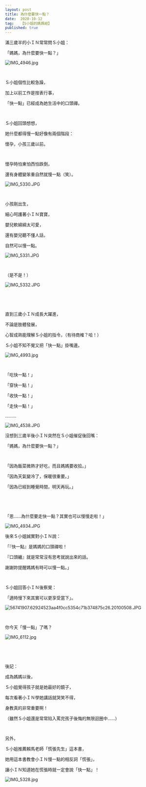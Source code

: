```yaml
---
layout: post
title: 為什麼要快一點？
date:  2020-10-12
tag:   【S小姐的媽媽經】
published: true 
---
```

<p>滿三歲半的小ＩＮ常常問Ｓ小姐：</p>

<p>「媽媽，為什麼要快一點？」</p>

<p><img alt="IMG_4946.jpg" src="https://pic.pimg.tw/smlife543/1602516161-2783766464-g_n.jpg" title="IMG_4946.jpg"></p>

<p>&nbsp;</p>

<p>Ｓ小姐個性比較急躁，</p>

<p>加上以前工作是按表行事，</p>

<p>「快一點」已經成為她生活中的口頭禪。</p>

<p>&nbsp;</p>

<p>Ｓ小姐回頭想想，</p>

<p>她什麼都得慢一點好像有兩個階段：</p>

<p>懷孕，小孩三歲以前。</p>

<p>&nbsp;</p>

<p>懷孕時怕東怕西怕跌倒，</p>

<p>還有身體變笨重自然就慢一點（笑）。</p>

<p><img alt="IMG_5330.JPG" src="https://pic.pimg.tw/smlife543/1602516653-3830231805-g_n.jpg" title="IMG_5330.JPG"></p>

<p>&nbsp;</p>

<p>小孩剛出生，</p>

<p>細心呵護著小ＩＮ寶寶，</p>

<p>嬰兒軟綿綿太可愛，</p>

<p>還有嬰兒聽不懂人話，</p>

<p>自然可以慢一點。</p>

<p><img alt="IMG_5331.JPG" src="https://pic.pimg.tw/smlife543/1602517072-2657439524-g_n.jpg" title="IMG_5331.JPG"></p>

<p>&nbsp;</p>

<p>（是不是！）</p>

<p><img alt="IMG_5332.JPG" src="https://pic.pimg.tw/smlife543/1602517072-62782414-g_n.jpg" title="IMG_5332.JPG"></p>

<p>&nbsp;</p>

<p>&nbsp;</p>

<p>直到三歲小ＩＮ成長大躍進，</p>

<p>不論是肢體發展，</p>

<p>心智成熟能理解Ｓ小姐的指令，（有待商榷？哈！）</p>

<p>Ｓ小姐不知不覺又把「快一點」掛嘴邊。</p>

<p><img alt="IMG_4993.jpg" src="https://pic.pimg.tw/smlife543/1602513568-719736939-g_n.jpg" title="IMG_4993.jpg"></p>

<p>&nbsp;</p>

<p>「吃快一點！」</p>

<p>「穿快一點！」</p>

<p>「收快一點！」</p>

<p>「走快一點！」</p>

<p>.........</p>

<p><img alt="IMG_4538.JPG" src="https://pic.pimg.tw/smlife543/1602515877-170448752-g_n.jpg" title="IMG_4538.JPG"></p>

<p>沒想到三歲半後小ＩＮ突然在Ｓ小姐催促後回嘴：</p>

<p>「媽媽，為什麼要快一點？」</p>

<p>&nbsp;</p>

<p>「因為飯菜微熱才好吃，而且媽媽要收拾。」</p>

<p>「因為天氣變冷了，保暖很重要。」</p>

<p>「因為已經到睡覺時間，明天再玩。」</p>

<p>&nbsp;</p>

<p>&nbsp;</p>

<p>「恩......為什麼要走快一點？其實也可以慢慢走啦！」</p>

<p><img alt="IMG_4934.JPG" src="https://pic.pimg.tw/smlife543/1602516161-601424103-g_n.jpg" title="IMG_4934.JPG"></p>

<p>後來Ｓ小姐誠實對小ＩＮ說：</p>

<p>「『快一點』是媽媽的口頭禪啦！</p>

<p>『口頭纏』就是常常沒有思考就說出來的話。</p>

<p>謝謝妳提醒媽媽有時可以慢一點。」</p>

<p>&nbsp;</p>

<p>Ｓ小姐回答小ＩＮ後察覺：</p>

<p>「適時慢下來其實可以更享受當下」。</p>

<p><img alt="56741907.62924523aa4f0cc5354c71b374875c26.20100508.JPG" src="https://pic.pimg.tw/smlife543/1602516158-2683897894-g_n.jpg" title="56741907.62924523aa4f0cc5354c71b374875c26.20100508.JPG"></p>

<p>&nbsp;</p>

<p>你今天「慢一點」了嗎？</p>

<p><img alt="IMG_6112.jpg" src="https://pic.pimg.tw/smlife543/1602513568-922725371-g_n.jpg" title="IMG_6112.jpg"></p>

<p>&nbsp;</p>

<p>&nbsp;</p>

<p>後記：</p>

<p>成為媽媽以後，</p>

<p>Ｓ小姐覺得孩子就是她最好的鏡子，</p>

<p>每次看著小ＩＮ學她講話就哭笑不得，</p>

<p>身教真的非常重要啊！</p>

<p>（雖然Ｓ小姐還是常常陷入罵完孩子後悔的無限迴圈中......）</p>

<p>&nbsp;</p>

<p>另外，</p>

<p>Ｓ小姐推薦賴馬老師「慌張先生」這本書，</p>

<p>她用這本書教會小ＩＮ慢一點的相反詞「慌張」，</p>

<p>讓小ＩＮ知道她在慌張時就一定會說「快一點」！</p>

<p><img alt="IMG_5328.jpg" src="https://pic.pimg.tw/smlife543/1602515760-1162684229-g_n.jpg" title="IMG_5328.jpg"></p>

